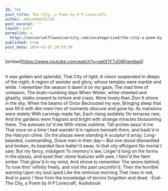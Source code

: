 ```yaml
---
ID: 795
post_title: The City, a Poem by H P Lovecraft,
author: abbie04m553726
post_excerpt: ""
layout: post
permalink: >
  https://universalflowuniversity.com/uncategorized/the-city-a-poem-by-h-p-lovecraft/
published: true
post_date: 2014-03-05 20:59:30
---
```

[embed]https://www.youtube.com/watch?v=qetX1YTJOj8[/embed]</br></br>
<p>It was golden and splendid,
            That City of light;
      A vision suspended
            In deeps of the night;
A region of wonder and glory, whose temples were marble and white.
      I remember the season
            It dawn'd on my gaze;
      The mad time of unreason,
            The brain-numbing days
When Winter, white-sheeted and ghastly, stalks onward to torture and craze.
      More lovely than Zion
            It shone in the sky,
      When the beams of Orion
            Beclouded my eye,
Bringing sleep that was fill'd with dim mem'ries of moments obscure and gone by.
      Its mansions were stately
            With carvings made fair,
      Each rising sedately
            On terraces rare,
And the gardens were fragrant and bright with strange miracles blossoming there.
      The avenues lur'd me
            With vistas sublime;
      Tall arches assur'd me
            That once on a time
I had wander'd in rapture beneath them, and bask'd in the Halcyon clime.
      On the plazas were standing
            A sculptur'd array;
      Long-bearded, commanding,
            Grave men in their day—
But one stood dismantled and broken, its bearded face batter'd away.
      In that city effulgent
            No mortal I saw;
      But my fancy, indulgent
            To memory's law,
Linger'd long on the forms in the plazas, and eyed their stone features with awe.
      I fann'd the faint ember
            That glow'd in my mind,
      And strove to remember
            The aeons behind;
To rove thro' infinity freely, and visit the past unconfin'd.
      Then the horrible warning
            Upon my soul sped
      Like the ominous morning
            That rises in red,
And in panic I flew from the knowledge of terrors forgotten and dead.
-End-
The City, a Poem by H P Lovecraft, Audiobook</p>